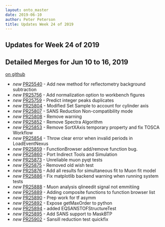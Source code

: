 ```yaml
---
layout: onto_master
date: 2019-06-10
author: Peter Peterson
title: Updates Week 24 of 2019
---
```

Updates for Week 24 of 2019
---------------------------

Detailed Merges for Jun 10 to 16, 2019
--------------------------------------
[on github](https://github.com/mantidproject/mantid/pulls?q=is%3Apr+merged%3A2019-06-11..2019-06-16)

* *new* [PR25540](https://github.com/mantidproject/mantid/pull/25540) - Add new method for reflectometry background subtraction
* *new* [PR25756](https://github.com/mantidproject/mantid/pull/25756) - Add normalization option to workbench figures
* *new* [PR25759](https://github.com/mantidproject/mantid/pull/25759) - Predict integer peaks duplicates
* *new* [PR25804](https://github.com/mantidproject/mantid/pull/25804) - Modified Set Sample to account for cylinder axis
* *new* [PR25807](https://github.com/mantidproject/mantid/pull/25807) - SANS Reduction Non-compatibility mode
* *new* [PR25808](https://github.com/mantidproject/mantid/pull/25808) - Remove warning
* *new* [PR25852](https://github.com/mantidproject/mantid/pull/25852) - Remove Spectra Algorithm
* *new* [PR25853](https://github.com/mantidproject/mantid/pull/25853) - Remove SortXAxis temporary property and fix TOSCA Workflow
* *new* [PR25854](https://github.com/mantidproject/mantid/pull/25854) - Throw clear error when invalid periods in LoadEventNexus
* *new* [PR25859](https://github.com/mantidproject/mantid/pull/25859) - FunctionBrowser add/remove function bug.
* *new* [PR25860](https://github.com/mantidproject/mantid/pull/25860) - Port Indirect Tools and Simulation
* *new* [PR25873](https://github.com/mantidproject/mantid/pull/25873) - Unreliable muon pyqt tests
* *new* [PR25875](https://github.com/mantidproject/mantid/pull/25875) - Removed old wish test
* *new* [PR25876](https://github.com/mantidproject/mantid/pull/25876) - Add all results for simultaneous fit to Muon fit model
* *new* [PR25886](https://github.com/mantidproject/mantid/pull/25886) - Fix matplotlib backend warning when running system tests
* *new* [PR25888](https://github.com/mantidproject/mantid/pull/25888) - Muon analysis qlineedit signal not emmitiing
* *new* [PR25889](https://github.com/mantidproject/mantid/pull/25889) - Adding composite functions to function browser list
* *new* [PR25890](https://github.com/mantidproject/mantid/pull/25890) - Prep work for tf asymm
* *new* [PR25892](https://github.com/mantidproject/mantid/pull/25892) - Expose getMaxOrder to python
* *new* [PR25894](https://github.com/mantidproject/mantid/pull/25894) - added EQSANSTOFStructureTest
* *new* [PR25895](https://github.com/mantidproject/mantid/pull/25895) - Add SANS support to MaskBTP
* *new* [PR25902](https://github.com/mantidproject/mantid/pull/25902) - Sansill reduction test quickfix
